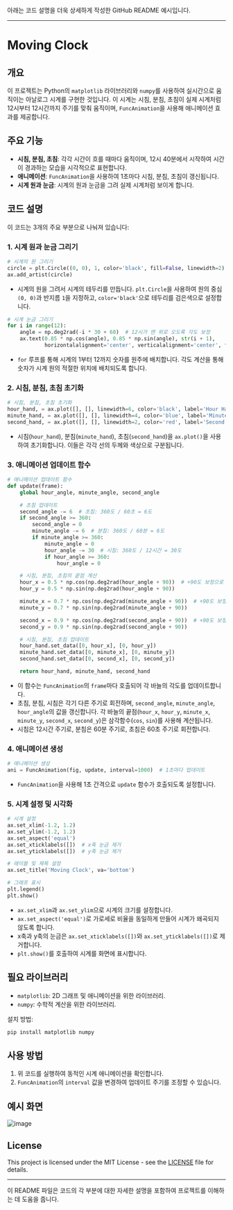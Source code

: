 아래는 코드 설명을 더욱 상세하게 작성한 GitHub README 예시입니다.

---

# Moving Clock

## 개요

이 프로젝트는 Python의 `matplotlib` 라이브러리와 `numpy`를 사용하여 실시간으로 움직이는 아날로그 시계를 구현한 것입니다. 이 시계는 시침, 분침, 초침이 실제 시계처럼 12시부터 12시간까지 주기를 맞춰 움직이며, `FuncAnimation`을 사용해 애니메이션 효과를 제공합니다.

## 주요 기능

- **시침, 분침, 초침**: 각각 시간이 흐를 때마다 움직이며, 12시 40분에서 시작하여 시간이 경과하는 모습을 시각적으로 표현합니다.
- **애니메이션**: `FuncAnimation`을 사용하여 1초마다 시침, 분침, 초침이 갱신됩니다.
- **시계 원과 눈금**: 시계의 원과 눈금을 그려 실제 시계처럼 보이게 합니다.

## 코드 설명

이 코드는 3개의 주요 부분으로 나눠져 있습니다:

### 1. 시계 원과 눈금 그리기
```python
# 시계의 원 그리기
circle = plt.Circle((0, 0), 1, color='black', fill=False, linewidth=2)
ax.add_artist(circle)
```
- 시계의 원을 그려서 시계의 테두리를 만듭니다. `plt.Circle`을 사용하여 원의 중심 `(0, 0)`과 반지름 `1`을 지정하고, `color='black'`으로 테두리를 검은색으로 설정합니다.

```python
# 시계 눈금 그리기
for i in range(12):
    angle = np.deg2rad(-i * 30 + 60)  # 12시가 맨 위로 오도록 각도 보정
    ax.text(0.85 * np.cos(angle), 0.85 * np.sin(angle), str(i + 1),
            horizontalalignment='center', verticalalignment='center', fontsize=12)
```
- `for` 루프를 통해 시계의 1부터 12까지 숫자를 원주에 배치합니다. 각도 계산을 통해 숫자가 시계 원의 적절한 위치에 배치되도록 합니다.

### 2. 시침, 분침, 초침 초기화
```python
# 시침, 분침, 초침 초기화
hour_hand, = ax.plot([], [], linewidth=6, color='black', label='Hour Hand')
minute_hand, = ax.plot([], [], linewidth=4, color='blue', label='Minute Hand')
second_hand, = ax.plot([], [], linewidth=2, color='red', label='Second Hand')
```
- 시침(`hour_hand`), 분침(`minute_hand`), 초침(`second_hand`)을 `ax.plot()`을 사용하여 초기화합니다. 이들은 각각 선의 두께와 색상으로 구분됩니다.

### 3. 애니메이션 업데이트 함수
```python
# 애니메이션 업데이트 함수
def update(frame):
    global hour_angle, minute_angle, second_angle

    # 초침 업데이트
    second_angle -= 6  # 초침: 360도 / 60초 = 6도
    if second_angle >= 360:
        second_angle = 0
        minute_angle -= 6  # 분침: 360도 / 60분 = 6도
        if minute_angle >= 360:
            minute_angle = 0
            hour_angle -= 30  # 시침: 360도 / 12시간 = 30도
            if hour_angle >= 360:
                hour_angle = 0

    # 시침, 분침, 초침의 끝점 계산
    hour_x = 0.5 * np.cos(np.deg2rad(hour_angle + 90))  # +90도 보정으로 시계방향으로 이동
    hour_y = 0.5 * np.sin(np.deg2rad(hour_angle + 90))

    minute_x = 0.7 * np.cos(np.deg2rad(minute_angle + 90))  # +90도 보정
    minute_y = 0.7 * np.sin(np.deg2rad(minute_angle + 90))

    second_x = 0.9 * np.cos(np.deg2rad(second_angle + 90))  # +90도 보정
    second_y = 0.9 * np.sin(np.deg2rad(second_angle + 90))

    # 시침, 분침, 초침 업데이트
    hour_hand.set_data([0, hour_x], [0, hour_y])
    minute_hand.set_data([0, minute_x], [0, minute_y])
    second_hand.set_data([0, second_x], [0, second_y])

    return hour_hand, minute_hand, second_hand
```
- 이 함수는 `FuncAnimation`의 `frame`마다 호출되어 각 바늘의 각도를 업데이트합니다.
- 초침, 분침, 시침은 각기 다른 주기로 회전하며, `second_angle`, `minute_angle`, `hour_angle`의 값을 갱신합니다. 각 바늘의 끝점(`hour_x`, `hour_y`, `minute_x`, `minute_y`, `second_x`, `second_y`)은 삼각함수(`cos`, `sin`)를 사용해 계산됩니다.
- 시침은 12시간 주기로, 분침은 60분 주기로, 초침은 60초 주기로 회전합니다.

### 4. 애니메이션 생성
```python
# 애니메이션 생성
ani = FuncAnimation(fig, update, interval=1000)  # 1초마다 업데이트
```
- `FuncAnimation`을 사용해 1초 간격으로 `update` 함수가 호출되도록 설정합니다.

### 5. 시계 설정 및 시각화
```python
# 시계 설정
ax.set_xlim(-1.2, 1.2)
ax.set_ylim(-1.2, 1.2)
ax.set_aspect('equal')
ax.set_xticklabels([])  # x축 눈금 제거
ax.set_yticklabels([])  # y축 눈금 제거

# 레이블 및 제목 설정
ax.set_title('Moving Clock', va='bottom')

# 그래프 표시
plt.legend()
plt.show()
```
- `ax.set_xlim`과 `ax.set_ylim`으로 시계의 크기를 설정합니다.
- `ax.set_aspect('equal')`로 가로세로 비율을 동일하게 만들어 시계가 왜곡되지 않도록 합니다.
- x축과 y축의 눈금은 `ax.set_xticklabels([])`와 `ax.set_yticklabels([])`로 제거합니다.
- `plt.show()`를 호출하여 시계를 화면에 표시합니다.

## 필요 라이브러리

- `matplotlib`: 2D 그래프 및 애니메이션을 위한 라이브러리.
- `numpy`: 수학적 계산을 위한 라이브러리.

설치 방법:

```bash
pip install matplotlib numpy
```

## 사용 방법

1. 위 코드를 실행하여 동적인 시계 애니메이션을 확인합니다.
2. `FuncAnimation`의 `interval` 값을 변경하여 업데이트 주기를 조정할 수 있습니다.

## 예시 화면

![image](https://github.com/user-attachments/assets/54c7649b-d545-4901-96fd-7fb4754c9dfc)


## License

This project is licensed under the MIT License - see the [LICENSE](LICENSE) file for details.

---

이 README 파일은 코드의 각 부분에 대한 자세한 설명을 포함하여 프로젝트를 이해하는 데 도움을 줍니다.
